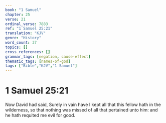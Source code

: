 ```yaml
---
book: "1 Samuel"
chapter: 25
verse: 21
ordinal_verse: 7883
ref: "1 Samuel 25:21"
translation: "KJV"
genre: "History"
word_count: 37
topics: []
cross_references: []
grammar_tags: [negation, cause-effect]
thematic_tags: [names-of-god]
tags: ["Bible","KJV","1 Samuel"]
---
```


# 1 Samuel 25:21

Now David had said, Surely in vain have I kept all that this fellow hath in the wilderness, so that nothing was missed of all that pertained unto him: and he hath requited me evil for good.

